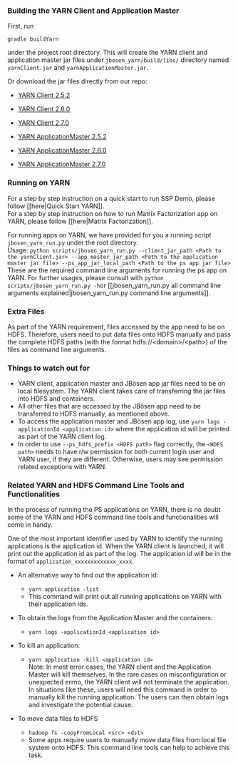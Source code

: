 ### Building the YARN Client and Application Master ###
First, run

```
gradle buildYarn
```

under the project root directory. This will create the YARN client and application master jar files under `jbosen_yarn/build/libs/` directory named `yarnClient.jar` and `yarnApplicationMaster.jar`.

Or download the jar files directly from our repo:  
* [YARN Client 2.5.2](https://petuum.github.io/jbosen/resources/yarnClient-2.5.2.jar)

* [YARN Client 2.6.0](https://petuum.github.io/jbosen/resources/yarnClient-2.6.0.jar)

* [YARN Client 2.7.0](https://petuum.github.io/jbosen/resources/yarnClient-2.7.0.jar)

* [YARN ApplicationMaster 2.5.2](https://petuum.github.io/jbosen/resources/yarnApplicationMaster-2.5.2.jar)  

* [YARN ApplicationMaster 2.6.0](https://petuum.github.io/jbosen/resources/yarnApplicationMaster-2.6.0.jar)

* [YARN ApplicationMaster 2.7.0](https://petuum.github.io/jbosen/resources/yarnApplicationMaster-2.7.0.jar)

### Running on YARN ###
For a step by step instruction on a quick start to run SSP Demo, please follow [[here|Quick Start YARN]].   
For a step by step instruction on how to run Matrix Factorization app on YARN, please follow [[here|Matrix Factorization]].

For running apps on YARN, we have provided for you a running script `jbosen_yarn_run.py` under the root directory.    
Usage: `python scripts/jbosen_yarn_run.py --client_jar_path <Path to the yarnClient.jar> --app_master_jar_path <Path to the application master jar file> --ps_app_jar_local_path <Path to the ps app jar file>`    
These are the required command line arguments for running the ps app on YARN. For further usages, please consult with `python scripts/jbosen_yarn_run.py -h`or [[jbosen_yarn_run.py all command line arguments explained|jbosen_yarn_run.py command line arguments]].

### Extra Files ###
As part of the YARN requirement, files accessed by the app need to be on HDFS. Therefore, users need to put data files onto HDFS manually and pass the complete HDFS paths (with the format hdfs://\<domain\>/\<path\>) of the files as command line arguments.

### Things to watch out for ###
* YARN client, application master and JBösen app jar files need to be on local filesystem. The YARN client takes care of transferring the jar files into HDFS and containers.
* All other files that are accessed by the JBösen app need to be transferred to HDFS manually, as mentioned above.
* To access the application master and JBösen app log, use `yarn logs -applicationId <application id>` where the application id will be printed as part of the YARN client log.
* In order to use `--ps_hdfs_prefix <HDFS path>` flag correctly, the `<HDFS path>` needs to have r/w permission for both current login user and YARN user, if they are different. Otherwise, users may see permission related exceptions with YARN. 

### Related YARN and HDFS Command Line Tools and Functionalities ###

In the process of running the PS applications on YARN, there is no doubt some of the YARN and HDFS command line tools and functionalities will come in handy.

One of the most important identifier used by YARN to identify the running applications is the application id. When the YARN client is launched, it will print out the application id as part of the log. The application id will be in the format of `application_xxxxxxxxxxxxx_xxxx`.

* An alternative way to find out the application id:  
    * `yarn application -list`
    * This command will print out all running applications on YARN with their application ids.

* To obtain the logs from the Application Master and the containers:  
    * `yarn logs -applicationId <application id>`  

* To kill an application:
    *  `yarn application -kill <application id>`  
    Note: In most error cases, the YARN client and the Application Master will kill themselves. In the rare cases on misconfiguration or unexpected errno, the YARN client will not terminate the application. In situations like these, users will need this command in order to manually kill the running application. The users can then obtain logs and investigate the potential cause.

* To move data files to HDFS
    * `hadoop fs -copyFromLocal <src> <dst>`
    * Some apps require users to manually move data files from local file system onto HDFS. This command line tools can help to achieve this task.
